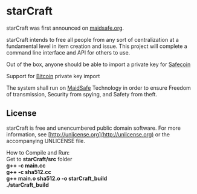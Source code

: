 # starCraft

starCraft was first announced on [maidsafe.org](https://www.maidsafe.org/t/project-star-craft/1690).

starCraft intends to free all people from any sort of centralization at a fundamental level in item creation and issue. This project will complete a command line interface and API for others to use.

Out of the box, anyone should be able to import a private key for [Safecoin](http://maidsafe.net/safecoin)

Support for [Bitcoin](https://bitcoin.org/bitcoin.pdf) private key import

The system shall run on [MaidSafe](http://maidsafe.net) Technology in order to ensure Freedom of transmission, Security from spying, and Safety from theft.

## License

starCraft is free and unencumbered public domain software. For more information, see [http://unlicense.org](http://unlicense.org) or the accompanying UNLICENSE file.


How to Compile and Run:
<br>Get to <strong>starCraft/src</strong> folder
<br><strong>g++ -c main.cc</strong>
<br><strong>g++ -c sha512.cc</strong>
<br><strong>g++ main.o sha512.o -o starCraft_build</strong>
<br><strong>./starCraft_build</strong>
